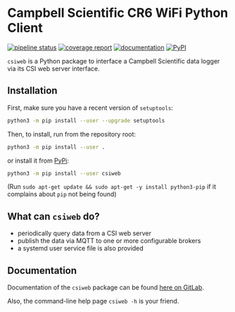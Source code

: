 # Campbell Scientific CR6 WiFi Python Client

[![pipeline status](https://gitlab.com/tue-umphy/instruments/python3-csiweb/badges/master/pipeline.svg)](https://gitlab.com/tue-umphy/instruments/python3-csiweb/commits/master)
[![coverage report](https://gitlab.com/tue-umphy/instruments/python3-csiweb/badges/master/coverage.svg)](https://tue-umphy.gitlab.io/instruments/python3-csiweb/coverage-report/)
[![documentation](https://img.shields.io/badge/docs-sphinx-brightgreen.svg)](https://tue-umphy.gitlab.io/instruments/python3-csiweb)
[![PyPI](https://badge.fury.io/py/csiweb.svg)](https://badge.fury.io/py/csiweb)

`csiweb` is a Python package to interface a Campbell Scientific data logger via
its CSI web server interface.

## Installation

First, make sure you have a recent version of `setuptools`:

```bash
python3 -m pip install --user --upgrade setuptools
```

Then, to install, run from the repository root:

```bash
python3 -m pip install --user .
```

or install it from [PyPi](https://pypi.org/project/csiweb):

```bash
python3 -m pip install --user csiweb
```

(Run `sudo apt-get update && sudo apt-get -y install python3-pip` if it
complains about `pip` not being found)

## What can `csiweb` do?

- periodically query data from a CSI web server
- publish the data via MQTT to one or more configurable brokers
- a systemd user service file is also provided

## Documentation

Documentation of the `csiweb` package can be found [here on
GitLab](https://tue-umphy.gitlab.io/instruments/python3-csiweb/).

Also, the command-line help page `csiweb -h` is your friend.
